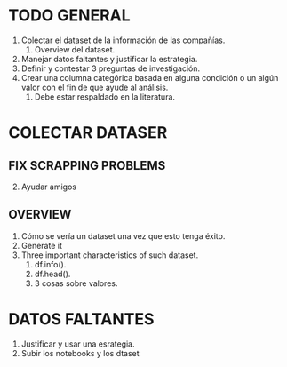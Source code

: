 # TODO GENERAL
1. Colectar el dataset de la información de las compañías.
    1. Overview del dataset.
2. Manejar datos faltantes y justificar la estrategia.
3. Definir y contestar 3 preguntas de investigación.
4. Crear una columna categórica basada en alguna condición o un algún valor con el fin de que ayude al
   análisis. 
    1. Debe estar respaldado en la literatura.





# COLECTAR DATASER

## FIX SCRAPPING PROBLEMS
2. Ayudar amigos

## OVERVIEW
1. Cómo se vería un dataset una vez que esto tenga éxito.
2. Generate it 
3. Three important characteristics of such dataset.
    1. df.info().
    2. df.head().
    3. 3 cosas sobre valores.

# DATOS FALTANTES
1. Justificar y usar una esrategia.
2. Subir los notebooks y los dtaset

